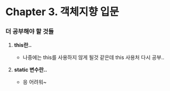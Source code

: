
# Chapter 3. 객체지향 입문

### 더 공부해야 할 것들
1. **this란..**
   - 나중에는 this를 사용하지 않게 될것 같은데 this 사용처 다시 공부..

2. **static 변수란..**
   - 응 어려워~